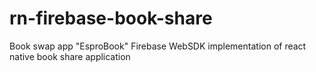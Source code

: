 # rn-firebase-book-share
Book swap app "EsproBook"
Firebase WebSDK implementation of react native book share application
